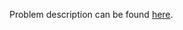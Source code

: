 Problem description can be found [here](https://www.hackerrank.com/challenges/python-mutations/problem?isFullScreen=true).